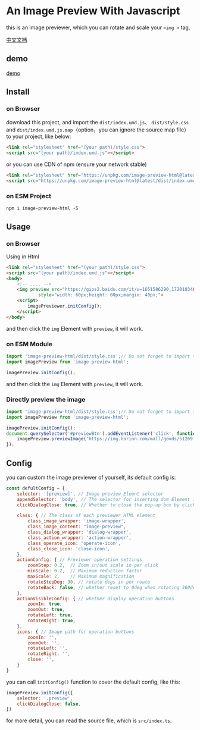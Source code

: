 # An Image Preview With Javascript

this is an image previewer, which you can rotate and scale your `<img >` tag. 

[中文文档](https://github.com/jinxiaochi/image-preview-html/blob/master/readme.zh.md)

## demo

[demo](https://jinxiaochi.github.io/image-preview-html/demo/test.html)

## Install

### on Browser

download this project, and import the `dist/index.umd.js`、 `dist/style.css` and `dist/index.umd.js.map`（option，you can ignore the source map file）  to your project, like below: 

```html
<link rel="stylesheet" href="(your path)/style.css">
<script src="(your path)/index.umd.js"></script>
```

or you can use CDN of npm (ensure your network stable)

```html
<link rel="stylesheet" href="https://unpkg.com/image-preview-html@latest/dist/style.css"/>
<script src="https://unpkg.com/image-preview-html@latest/dist/index.umd.js"></script>
```

### on ESM Project

```shell
npm i image-preview-html -S
```

## Usage

### on Browser

Using in Html

```html
<link rel="stylesheet" href="(your path)/style.css">
<script src="(your path)/index.umd.js"></script>
<body>
    <!-- .... -->
    <img preview src="https://gips2.baidu.com/it/u=1651586290,17201034&fm=3028&app=3028&f=JPEG&fmt=auto&q=100&size=f600_800" alt="" 
            style="width: 60px;height: 60px;margin: 40px;">
    <script>
        imagePreviewer.initConfig();
    </script>
</body>

```

and then click the `img` Element with `preview`, it will work.

### on ESM Module

```js
import 'image-preview-html/dist/style.css';// Do not forget to import the style.css file
import imagePreview from 'image-preview-html';

imagePreview.initConfig();
```

and then click the `img` Element with `preview`, it will work.

### Directly preview the image

```js
import 'image-preview-html/dist/style.css';// Do not forget to import the style.css file
import imagePreview from 'image-preview-html';

imagePreview.initConfig();
document.querySelector('#previewBtn').addEventListener('click', function(){
    imagePreview.previewImage('https://img.horion.com/mall/goods/51269-1.jpg'); // the image url to preview
});
```

## Config

you can custom the image previewer of yourself, its default config is:

```js
const defultConfig = {
    selector: '[preview]', // Image preview Elemnt selector
    appendSelector: 'body', // The selector for inserting dom Element in the pop-up layer
    clickDialogClose: true, // Whether to close the pop-up box by clicking on the mask

    class: { // The class of each previewer HTML element
        class_image_wrapper: 'image-wrapper',
        class_image_content: "image-preview",
        class_dialog_wrapper: 'dialog-wrapper',
        class_action_wrapper: 'action-wrapper',
        class_operate_icon: 'operate-icon',
        class_close_icon: 'close-icon',
    },
    actionConfig: { // Previewer operation settings
        zoomStep: 0.2,  // Zoom in/out scale in per click
        minScale: 0.2,  // Maximum reduction factor
        maxScale: 2,    // Maximum magnification
        rotateStepDeg: 90, // rotate degs in per roate
        rotateBack: false, // whether reset to 0deg when rotating 360deg
    },
    actionVisibleConfig: { // whether display operation buttons
        zoomIn: true,
        zoomOut: true,
        rotateLeft: true,
        rotateRight: true,
    },
    icons: { // Image path for operation buttons
        zoomIn: '',
        zoomOut: '',
        rotateLeft: '',
        rotateRight: '',
        close: '',
    }
}
```

you can call `initConfig()` function to cover the default config, like this:

```js
imagePreview.initConfig({ 
    selector: '.preview', 
    clickDialogClose: false,
})
```

for more detail, you can read the source file, which is `src/index.ts`.
